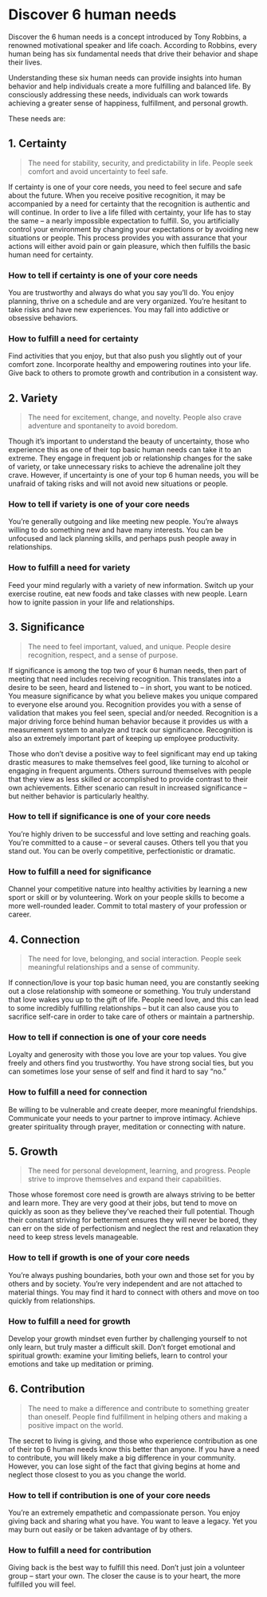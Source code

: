 # Discover 6 human needs

Discover the 6 human needs is a concept introduced by Tony Robbins, a renowned motivational speaker and life coach. According to Robbins, every human being has six fundamental needs that drive their behavior and shape their lives.

Understanding these six human needs can provide insights into human behavior and help individuals create a more fulfilling and balanced life. By consciously addressing these needs, individuals can work towards achieving a greater sense of happiness, fulfillment, and personal growth.

These needs are:

## 1. Certainty

> The need for stability, security, and predictability in life. People seek comfort and avoid uncertainty to feel safe.

If certainty is one of your core needs, you need to feel secure and safe about the future. When you receive positive recognition, it may be accompanied by a need for certainty that the recognition is authentic and will continue. In order to live a life filled with certainty, your life has to stay the same – a nearly impossible expectation to fulfill. So, you artificially control your environment by changing your expectations or by avoiding new situations or people. This process provides you with assurance that your actions will either avoid pain or gain pleasure, which then fulfills the basic human need for certainty.

### How to tell if certainty is one of your core needs

You are trustworthy and always do what you say you’ll do. You enjoy planning, thrive on a schedule and are very organized. You’re hesitant to take risks and have new experiences. You may fall into addictive or obsessive behaviors.

### How to fulfill a need for certainty

Find activities that you enjoy, but that also push you slightly out of your comfort zone. Incorporate healthy and empowering routines into your life. Give back to others to promote growth and contribution in a consistent way.

## 2. Variety

> The need for excitement, change, and novelty. People also crave adventure and spontaneity to avoid boredom.

Though it’s important to understand the beauty of uncertainty, those who experience this as one of their top basic human needs can take it to an extreme. They engage in frequent job or relationship changes for the sake of variety, or take unnecessary risks to achieve the adrenaline jolt they crave. However, if uncertainty is one of your top 6 human needs, you will be unafraid of taking risks and will not avoid new situations or people.

### How to tell if variety is one of your core needs

You’re generally outgoing and like meeting new people. You’re always willing to do something new and have many interests. You can be unfocused and lack planning skills, and perhaps push people away in relationships.

### How to fulfill a need for variety

Feed your mind regularly with a variety of new information. Switch up your exercise routine, eat new foods and take classes with new people. Learn how to ignite passion in your life and relationships.

## 3. Significance

> The need to feel important, valued, and unique. People desire recognition, respect, and a sense of purpose.

If significance is among the top two of your 6 human needs, then part of meeting that need includes receiving recognition. This translates into a desire to be seen, heard and listened to – in short, you want to be noticed. You measure significance by what you believe makes you unique compared to everyone else around you. Recognition provides you with a sense of validation that makes you feel seen, special and/or needed. Recognition is a major driving force behind human behavior because it provides us with a measurement system to analyze and track our significance. Recognition is also an extremely important part of keeping up employee productivity.

Those who don’t devise a positive way to feel significant may end up taking drastic measures to make themselves feel good, like turning to alcohol or engaging in frequent arguments. Others surround themselves with people that they view as less skilled or accomplished to provide contrast to their own achievements. Either scenario can result in increased significance – but neither behavior is particularly healthy.

### How to tell if significance is one of your core needs

You’re highly driven to be successful and love setting and reaching goals. You’re committed to a cause – or several causes. Others tell you that you stand out. You can be overly competitive, perfectionistic or dramatic.

### How to fulfill a need for significance

Channel your competitive nature into healthy activities by learning a new sport or skill or by volunteering. Work on your people skills to become a more well-rounded leader. Commit to total mastery of your profession or career.

## 4. Connection

> The need for love, belonging, and social interaction. People seek meaningful relationships and a sense of community.

If connection/love is your top basic human need, you are constantly seeking out a close relationship with someone or something. You truly understand that love wakes you up to the gift of life. People need love, and this can lead to some incredibly fulfilling relationships – but it can also cause you to sacrifice self-care in order to take care of others or maintain a partnership.

### How to tell if connection is one of your core needs

Loyalty and generosity with those you love are your top values. You give freely and others find you trustworthy. You have strong social ties, but you can sometimes lose your sense of self and find it hard to say “no.”

### How to fulfill a need for connection

Be willing to be vulnerable and create deeper, more meaningful friendships. Communicate your needs to your partner to improve intimacy. Achieve greater spirituality through prayer, meditation or connecting with nature.

## 5. Growth

> The need for personal development, learning, and progress. People strive to improve themselves and expand their capabilities.

Those whose foremost core need is growth are always striving to be better and learn more. They are very good at their jobs, but tend to move on quickly as soon as they believe they’ve reached their full potential. Though their constant striving for betterment ensures they will never be bored, they can err on the side of perfectionism and neglect the rest and relaxation they need to keep stress levels manageable.

### How to tell if growth is one of your core needs

You’re always pushing boundaries, both your own and those set for you by others and by society. You’re very independent and are not attached to material things. You may find it hard to connect with others and move on too quickly from relationships.

### How to fulfill a need for growth

Develop your growth mindset even further by challenging yourself to not only learn, but truly master a difficult skill. Don’t forget emotional and spiritual growth: examine your limiting beliefs, learn to control your emotions and take up meditation or priming.

## 6. Contribution

> The need to make a difference and contribute to something greater than oneself. People find fulfillment in helping others and making a positive impact on the world.

The secret to living is giving, and those who experience contribution as one of their top 6 human needs know this better than anyone. If you have a need to contribute, you will likely make a big difference in your community. However, you can lose sight of the fact that giving begins at home and neglect those closest to you as you change the world.

### How to tell if contribution is one of your core needs

You’re an extremely empathetic and compassionate person. You enjoy giving back and sharing what you have. You want to leave a legacy. Yet you may burn out easily or be taken advantage of by others.

### How to fulfill a need for contribution

Giving back is the best way to fulfill this need. Don’t just join a volunteer group – start your own. The closer the cause is to your heart, the more fulfilled you will feel.
